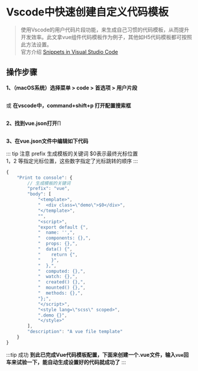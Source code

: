 # Vscode中快速创建自定义代码模板

> 使用Vscode的用户代码片段功能，来生成自己习惯的代码模板，从而提升开发效率。此文拿vue组件代码模板作为例子，其他如H5代码模板都可按照此方法设置。
><br> 官方介绍 [Snippets in Visual Studio Code](https://code.visualstudio.com/docs/editor/userdefinedsnippets)

## 操作步骤

**1、（macOS系统）选择菜单 > code > 首选项 > 用户片段**

<img :src="$withBase('/step1.jpg')" />

或
**在vscode中，command+shift+p 打开配置搜索框**

<img :src="$withBase('/step11.jpg')" />

**2、找到vue.json打开**∏

<img :src="$withBase('/step2.jpg')" />


**3、在vue.json文件中编辑如下代码**

::: tip 注意
prefix 生成模板的关键词
$0表示最终光标位置<br>
$1，$2 等指定光标位置，这些数字指定了光标跳转的顺序
:::

```js
{
	"Print to console": {
		// 生成模板的关键词
		"prefix": "vue",
		"body": [
			"<template>",
			"  <div class=\"demo\">$0</div>",
			"</template>",
			"",
			"<script>",
			"export default {",
			"  name: '',",
			"  components: {},",
			"  props: {},",
			"  data() {",
			"    return {",
			"    }",
			"  },",
			"  computed: {},",
			"  watch: {},",
			"  created() {},",
			"  mounted() {},",
			"  methods: {},",
			"};",
			"</script>",
			"<style lang=\"scss\" scoped>",
			".demo {}",
			"</style>"
		],
		"description": "A vue file template"
	}
}
```
:::tip 成功
**到此已完成Vue代码模板配置，下面来创建一个.vue文件，输入`vue`回车来试验一下，能自动生成设置好的代码就成功了**
:::